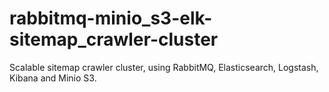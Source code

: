 # rabbitmq-minio_s3-elk-sitemap_crawler-cluster
Scalable sitemap crawler cluster, using RabbitMQ, Elasticsearch, Logstash, Kibana and Minio S3.
